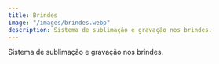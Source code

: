 ```yaml
---
title: Brindes
image: "/images/brindes.webp"
description: Sistema de sublimação e gravação nos brindes.
---
```


Sistema de sublimação e gravação nos brindes.
